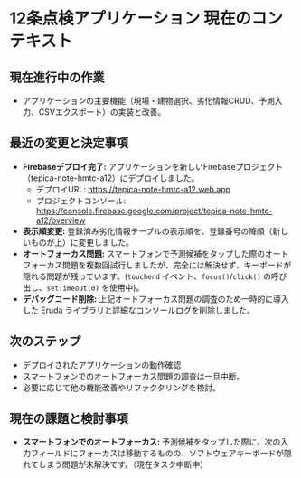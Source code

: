 # 12条点検アプリケーション 現在のコンテキスト

## 現在進行中の作業

- アプリケーションの主要機能（現場・建物選択、劣化情報CRUD、予測入力、CSVエクスポート）の実装と改善。

## 最近の変更と決定事項

- **Firebaseデプロイ完了:** アプリケーションを新しいFirebaseプロジェクト（tepica-note-hmtc-a12）にデプロイしました。
  - デプロイURL: https://tepica-note-hmtc-a12.web.app
  - プロジェクトコンソール: https://console.firebase.google.com/project/tepica-note-hmtc-a12/overview
- **表示順変更:** 登録済み劣化情報テーブルの表示順を、登録番号の降順（新しいものが上）に変更しました。
- **オートフォーカス問題:** スマートフォンで予測候補をタップした際のオートフォーカス問題を複数回試行しましたが、完全には解決せず、キーボードが隠れる問題が残っています。(`touchend` イベント、`focus()`/`click()` の呼び出し、`setTimeout(0)` を使用中)。
- **デバッグコード削除:** 上記オートフォーカス問題の調査のため一時的に導入した Eruda ライブラリと詳細なコンソールログを削除しました。

## 次のステップ

- デプロイされたアプリケーションの動作確認
- スマートフォンでのオートフォーカス問題の調査は一旦中断。
- 必要に応じて他の機能改善やリファクタリングを検討。

## 現在の課題と検討事項

- **スマートフォンでのオートフォーカス:** 予測候補をタップした際に、次の入力フィールドにフォーカスは移動するものの、ソフトウェアキーボードが隠れてしまう問題が未解決です。（現在タスク中断中） 